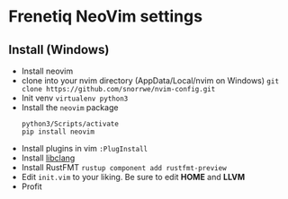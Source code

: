 # Frenetiq NeoVim settings

## Install (Windows)

- Install neovim
- clone into your nvim directory (AppData/Local/nvim on Windows) `git clone https://github.com/snorrwe/nvim-config.git` 
- Init venv `virtualenv python3`
- Install the `neovim` package
    ```
    python3/Scripts/activate
    pip install neovim
    ```
- Install plugins in vim `:PlugInstall`
- Install [libclang](https://github.com/djp952/external-libclang)
- Install RustFMT `rustup component add rustfmt-preview`
- Edit `init.vim` to your liking. Be sure to edit __HOME__ and __LLVM__
- Profit

